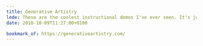 ```yaml
---
title: Generative Artistry
lede: These are the coolest instructional demos I've ever seen. It's just such a pleasure to watch how Tim Holman steps through each artistic challenge in a beautiful way.
date: 2018-10-09T11:27:00+0100

bookmark_of: https://generativeartistry.com/
---
```

